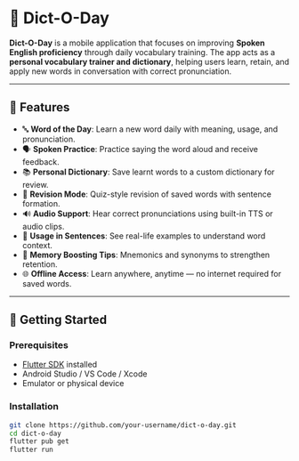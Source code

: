 # 📘 Dict-O-Day

**Dict-O-Day** is a mobile application that focuses on improving **Spoken English proficiency** through daily vocabulary training. The app acts as a **personal vocabulary trainer and dictionary**, helping users learn, retain, and apply new words in conversation with correct pronunciation.

---

## 🌟 Features

- 🔤 **Word of the Day**: Learn a new word daily with meaning, usage, and pronunciation.
- 🗣️ **Spoken Practice**: Practice saying the word aloud and receive feedback.
- 📚 **Personal Dictionary**: Save learnt words to a custom dictionary for review.
- 🔁 **Revision Mode**: Quiz-style revision of saved words with sentence formation.
- 🔊 **Audio Support**: Hear correct pronunciations using built-in TTS or audio clips.
- 💬 **Usage in Sentences**: See real-life examples to understand word context.
- 🧠 **Memory Boosting Tips**: Mnemonics and synonyms to strengthen retention.
- 🌐 **Offline Access**: Learn anywhere, anytime — no internet required for saved words.

---

## 🚀 Getting Started

### Prerequisites

- [Flutter SDK](https://docs.flutter.dev/get-started/install) installed
- Android Studio / VS Code / Xcode
- Emulator or physical device

### Installation

```bash
git clone https://github.com/your-username/dict-o-day.git
cd dict-o-day
flutter pub get
flutter run
